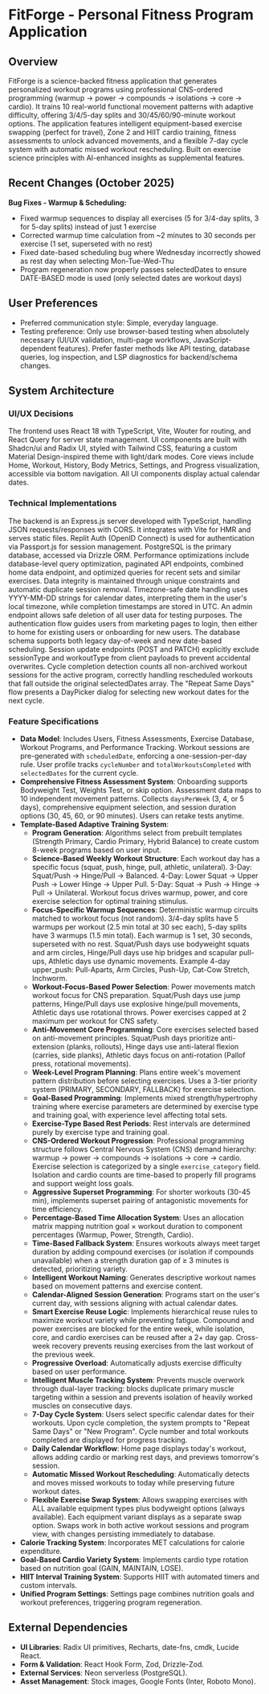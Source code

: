 # FitForge - Personal Fitness Program Application

## Overview
FitForge is a science-backed fitness application that generates personalized workout programs using professional CNS-ordered programming (warmup → power → compounds → isolations → core → cardio). It trains 10 real-world functional movement patterns with adaptive difficulty, offering 3/4/5-day splits and 30/45/60/90-minute workout options. The application features intelligent equipment-based exercise swapping (perfect for travel), Zone 2 and HIIT cardio training, fitness assessments to unlock advanced movements, and a flexible 7-day cycle system with automatic missed workout rescheduling. Built on exercise science principles with AI-enhanced insights as supplemental features.

## Recent Changes (October 2025)

**Bug Fixes - Warmup & Scheduling:**
- Fixed warmup sequences to display all exercises (5 for 3/4-day splits, 3 for 5-day splits) instead of just 1 exercise
- Corrected warmup time calculation from ~2 minutes to 30 seconds per exercise (1 set, superseted with no rest)
- Fixed date-based scheduling bug where Wednesday incorrectly showed as rest day when selecting Mon-Tue-Wed-Thu
- Program regeneration now properly passes selectedDates to ensure DATE-BASED mode is used (only selected dates are workout days)

## User Preferences
- Preferred communication style: Simple, everyday language.
- Testing preference: Only use browser-based testing when absolutely necessary (UI/UX validation, multi-page workflows, JavaScript-dependent features). Prefer faster methods like API testing, database queries, log inspection, and LSP diagnostics for backend/schema changes.

## System Architecture

### UI/UX Decisions
The frontend uses React 18 with TypeScript, Vite, Wouter for routing, and React Query for server state management. UI components are built with Shadcn/ui and Radix UI, styled with Tailwind CSS, featuring a custom Material Design-inspired theme with light/dark modes. Core views include Home, Workout, History, Body Metrics, Settings, and Progress visualization, accessible via bottom navigation. All UI components display actual calendar dates.

### Technical Implementations
The backend is an Express.js server developed with TypeScript, handling JSON requests/responses with CORS. It integrates with Vite for HMR and serves static files. Replit Auth (OpenID Connect) is used for authentication via Passport.js for session management. PostgreSQL is the primary database, accessed via Drizzle ORM. Performance optimizations include database-level query optimization, paginated API endpoints, combined home data endpoint, and optimized queries for recent sets and similar exercises. Data integrity is maintained through unique constraints and automatic duplicate session removal. Timezone-safe date handling uses YYYY-MM-DD strings for calendar dates, interpreting them in the user's local timezone, while completion timestamps are stored in UTC. An admin endpoint allows safe deletion of all user data for testing purposes. The authentication flow guides users from marketing pages to login, then either to home for existing users or onboarding for new users. The database schema supports both legacy day-of-week and new date-based scheduling. Session update endpoints (POST and PATCH) explicitly exclude sessionType and workoutType from client payloads to prevent accidental overwrites. Cycle completion detection counts all non-archived workout sessions for the active program, correctly handling rescheduled workouts that fall outside the original selectedDates array. The "Repeat Same Days" flow presents a DayPicker dialog for selecting new workout dates for the next cycle.

### Feature Specifications
- **Data Model**: Includes Users, Fitness Assessments, Exercise Database, Workout Programs, and Performance Tracking. Workout sessions are pre-generated with `scheduledDate`, enforcing a one-session-per-day rule. User profile tracks `cycleNumber` and `totalWorkoutsCompleted` with `selectedDates` for the current cycle.
- **Comprehensive Fitness Assessment System**: Onboarding supports Bodyweight Test, Weights Test, or skip option. Assessment data maps to 10 independent movement patterns. Collects `daysPerWeek` (3, 4, or 5 days), comprehensive equipment selection, and session duration options (30, 45, 60, or 90 minutes). Users can retake tests anytime.
- **Template-Based Adaptive Training System**:
  - **Program Generation**: Algorithms select from prebuilt templates (Strength Primary, Cardio Primary, Hybrid Balance) to create custom 8-week programs based on user input.
  - **Science-Based Weekly Workout Structure**: Each workout day has a specific focus (squat, push, hinge, pull, athletic, unilateral). 3-Day: Squat/Push → Hinge/Pull → Balanced. 4-Day: Lower Squat → Upper Push → Lower Hinge → Upper Pull. 5-Day: Squat → Push → Hinge → Pull → Unilateral. Workout focus drives warmup, power, and core exercise selection for optimal training stimulus.
  - **Focus-Specific Warmup Sequences**: Deterministic warmup circuits matched to workout focus (not random). 3/4-day splits have 5 warmups per workout (2.5 min total at 30 sec each), 5-day splits have 3 warmups (1.5 min total). Each warmup is 1 set, 30 seconds, superseted with no rest. Squat/Push days use bodyweight squats and arm circles, Hinge/Pull days use hip bridges and scapular pull-ups, Athletic days use dynamic movements. Example 4-day upper_push: Pull-Aparts, Arm Circles, Push-Up, Cat-Cow Stretch, Inchworm.
  - **Workout-Focus-Based Power Selection**: Power movements match workout focus for CNS preparation. Squat/Push days use jump patterns, Hinge/Pull days use explosive hinge/pull movements, Athletic days use rotational throws. Power exercises capped at 2 maximum per workout for CNS safety.
  - **Anti-Movement Core Programming**: Core exercises selected based on anti-movement principles. Squat/Push days prioritize anti-extension (planks, rollouts), Hinge days use anti-lateral flexion (carries, side planks), Athletic days focus on anti-rotation (Pallof press, rotational movements).
  - **Week-Level Program Planning**: Plans entire week's movement pattern distribution before selecting exercises. Uses a 3-tier priority system (PRIMARY, SECONDARY, FALLBACK) for exercise selection.
  - **Goal-Based Programming**: Implements mixed strength/hypertrophy training where exercise parameters are determined by exercise type and training goal, with experience level affecting total sets.
  - **Exercise-Type Based Rest Periods**: Rest intervals are determined purely by exercise type and training goal.
  - **CNS-Ordered Workout Progression**: Professional programming structure follows Central Nervous System (CNS) demand hierarchy: warmup → power → compounds → isolations → core → cardio. Exercise selection is categorized by a single `exercise_category` field. Isolation and cardio counts are time-based to properly fill programs and support weight loss goals.
  - **Aggressive Superset Programming**: For shorter workouts (30-45 min), implements superset pairing of antagonistic movements for time efficiency.
  - **Percentage-Based Time Allocation System**: Uses an allocation matrix mapping nutrition goal × workout duration to component percentages (Warmup, Power, Strength, Cardio).
  - **Time-Based Fallback System**: Ensures workouts always meet target duration by adding compound exercises (or isolation if compounds unavailable) when a strength duration gap of ≥ 3 minutes is detected, prioritizing variety.
  - **Intelligent Workout Naming**: Generates descriptive workout names based on movement patterns and exercise content.
  - **Calendar-Aligned Session Generation**: Programs start on the user's current day, with sessions aligning with actual calendar dates.
  - **Smart Exercise Reuse Logic**: Implements hierarchical reuse rules to maximize workout variety while preventing fatigue. Compound and power exercises are blocked for the entire week, while isolation, core, and cardio exercises can be reused after a 2+ day gap. Cross-week recovery prevents reusing exercises from the last workout of the previous week.
  - **Progressive Overload**: Automatically adjusts exercise difficulty based on user performance.
  - **Intelligent Muscle Tracking System**: Prevents muscle overwork through dual-layer tracking: blocks duplicate primary muscle targeting within a session and prevents isolation of heavily worked muscles on consecutive days.
  - **7-Day Cycle System**: Users select specific calendar dates for their workouts. Upon cycle completion, the system prompts to "Repeat Same Days" or "New Program". Cycle number and total workouts completed are displayed for progress tracking.
  - **Daily Calendar Workflow**: Home page displays today's workout, allows adding cardio or marking rest days, and previews tomorrow's session.
  - **Automatic Missed Workout Rescheduling**: Automatically detects and moves missed workouts to today while preserving future workout dates.
  - **Flexible Exercise Swap System**: Allows swapping exercises with ALL available equipment types plus bodyweight options (always available). Each equipment variant displays as a separate swap option. Swaps work in both active workout sessions and program view, with changes persisting immediately to database.
- **Calorie Tracking System**: Incorporates MET calculations for calorie expenditure.
- **Goal-Based Cardio Variety System**: Implements cardio type rotation based on nutrition goal (GAIN, MAINTAIN, LOSE).
- **HIIT Interval Training System**: Supports HIIT with automated timers and custom intervals.
- **Unified Program Settings**: Settings page combines nutrition goals and workout preferences, triggering program regeneration.

## External Dependencies

- **UI Libraries**: Radix UI primitives, Recharts, date-fns, cmdk, Lucide React.
- **Form & Validation**: React Hook Form, Zod, Drizzle-Zod.
- **External Services**: Neon serverless (PostgreSQL).
- **Asset Management**: Stock images, Google Fonts (Inter, Roboto Mono).